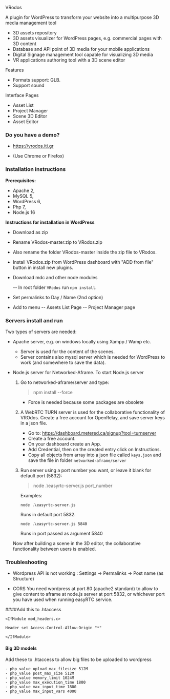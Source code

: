 VRodos

A plugin for WordPress to transform your website into a multipurpose 3D media management tool

- 3D assets repository
- 3D assets visualizer for WordPress pages, e.g. commercial pages with 3D content
- Database and API point of 3D media for your mobile applications
- Digital Signage management tool capable for visualizing 3D media
- VR applications authoring tool with a 3D scene editor

Features

- Formats support:  GLB.
- Support sound

Interface Pages

- Asset List
- Project Manager
- Scene 3D Editor
- Asset Editor


### Do you have a demo?

* https://vrodos.iti.gr

* (Use Chrome or Firefox)


### Installation instructions ###

**Prerequisites:**
* Apache 2,
* MySQL 5,
* WordPress 6,
* Php 7,
* Node.js 16


**Instructions for installation in WordPress**

- Download as zip
- Rename VRodos-master.zip to VRodos.zip
- Also rename the folder VRodos-master inside the zip file to VRodos.

- Install VRodos.zip from WordPress dashboard with "ADD from file" button in install new plugins.

- Download mdc and other node modules

  -- In root folder `VRodos` run `npm install`.

- Set permalinks to Day / Name (2nd option)
- Add to menu
  -- Assets List Page
  -- Project Manager page

  

### Servers install and run

Two types of servers are needed:

- Apache server, e.g. on windows locally using Xampp / Wamp etc.
    - Server is used for the content of the scenes.
    - Server contains also mysql server which is needed for WordPress to work (and somewhere to save the data).
- Node.js server for Networked-Aframe. To start Node.js server
    1) Go to networked-aframe/server and type:
       > npm install --force

        - Force is needed because some packages are obsolete

    2) A WebRTC TURN server is used for the collaborative functionality of VROdos. Create a free account for OpenRelay, and save server keys in a json file. 
        - Go to: https://dashboard.metered.ca/signup?tool=turnserver
        - Create a free account.
        - On your dashboard create an App.
        - Add Credential, then on the created entry click on Instructions.
        - Copy all objects from array into a json file called `keys.json` and save the file in folder `networked-aframe/server` 

    3) Run server using a port number you want, or leave it blank for default port (5832):
       > node .\easyrtc-server.js port_number
        
       Examples:
       
       `node .\easyrtc-server.js`
       
        Runs in default port 5832.
    
       `node .\easyrtc-server.js 5840`
       
        Runs in port passed as argument 5840
    
    Now after building a scene in the 3D editor, the collaborative functionality between users is enabled. 
        

### Troubleshooting

* Wordpress API is not working :  Settings -> Permalinks -> Post name (as Structure)


* CORS
  You need wordpress at port 80 (apache2 standard) to allow to give content to aframe at node.js server at port 5832, or whichever port you have used when running easyRTC service.

####Add this to .htaccess

`<IfModule mod_headers.c>`

	Header set Access-Control-Allow-Origin "*"

`</IfModule>`

#### Big 3D models

  Add these to .htaccess to allow big files to be uploaded to wordpress

    - php_value upload_max_filesize 512M
    - php_value post_max_size 512M
    - php_value memory_limit 1024M
    - php_value max_execution_time 1800
    - php_value max_input_time 1800
    - php_value max_input_vars 4000